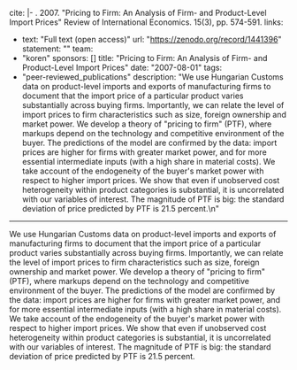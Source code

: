 cite: |-
  . 2007. "Pricing to Firm: An Analysis of Firm- and Product-Level Import Prices" Review of International Economics. 15(3), pp. 574-591.
links:
  - text: "Full text (open access)"
    url: "https://zenodo.org/record/1441396"
statement: ""
team:
  - "koren"
sponsors: []
title: "Pricing to Firm: An Analysis of Firm- and Product-Level Import Prices"
date: "2007-08-01"
tags:
  - "peer-reviewed_publications"
description: "We use Hungarian Customs data on product-level imports and exports of manufacturing firms to document that the import price of a particular product varies substantially across buying firms. Importantly, we can relate the level of import prices to firm characteristics such as size, foreign ownership and market power. We develop a theory of &quot;pricing to firm&quot; (PTF), where markups depend on the technology and competitive environment of the buyer. The predictions of the model are confirmed by the data: import prices are higher for firms with greater market power, and for more essential intermediate inputs (with a high share in material costs). We take account of the endogeneity of the buyer&#39;s market power with respect to higher import prices. We show that even if unobserved cost heterogeneity within product categories is substantial, it is uncorrelated with our variables of interest. The magnitude of PTF is big: the standard deviation of price predicted by PTF is 21.5 percent.\n"

---

We use Hungarian Customs data on product-level imports and exports of manufacturing firms to document that the import price of a particular product varies substantially across buying firms. Importantly, we can relate the level of import prices to firm characteristics such as size, foreign ownership and market power. We develop a theory of &quot;pricing to firm&quot; (PTF), where markups depend on the technology and competitive environment of the buyer. The predictions of the model are confirmed by the data: import prices are higher for firms with greater market power, and for more essential intermediate inputs (with a high share in material costs). We take account of the endogeneity of the buyer&#39;s market power with respect to higher import prices. We show that even if unobserved cost heterogeneity within product categories is substantial, it is uncorrelated with our variables of interest. The magnitude of PTF is big: the standard deviation of price predicted by PTF is 21.5 percent.

